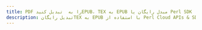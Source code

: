 ---title: PDF را به  تبدیل کنیدEPUB، TEX به EPUB مبدل رایگان یا Perl SDKdescription: تبدیل رایگانTEX به EPUB با استفاده از Perl Cloud APIs & SDK همچنین اسناد PDF را در Cloud ایجاد، ویرایش و رندر کنید.---